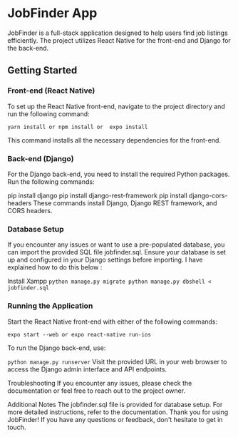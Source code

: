 # JobFinder App

JobFinder is a full-stack application designed to help users find job listings efficiently. The project utilizes React Native for the front-end and Django for the back-end.

## Getting Started

### Front-end (React Native)

To set up the React Native front-end, navigate to the project directory and run the following command:

`yarn install
or
npm install
or 
expo install`


This command installs all the necessary dependencies for the front-end.

### Back-end (Django)
For the Django back-end, you need to install the required Python packages. Run the following commands:


pip install django
pip install django-rest-framework
pip install django-cors-headers
These commands install Django, Django REST framework, and CORS headers.

### Database Setup


If you encounter any issues or want to use a pre-populated database, you can import the provided SQL file jobfinder.sql. Ensure your database is set up and configured in your Django settings before importing. I have explained how to do this below :

Install Xampp
`python manage.py migrate
python manage.py dbshell < jobfinder.sql
`

### Running the Application


Start the React Native front-end with either of the following commands:


``expo start --web
or
expo react-native run-ios``


To run the Django back-end, use:

`python manage.py runserver`
Visit the provided URL in your web browser to access the Django admin interface and API endpoints.

Troubleshooting
If you encounter any issues, please check the documentation or feel free to reach out to the project owner.

Additional Notes
The jobfinder.sql file is provided for database setup.
For more detailed instructions, refer to the documentation.
Thank you for using JobFinder! If you have any questions or feedback, don't hesitate to get in touch.
